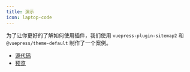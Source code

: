 ```yaml
---
title: 演示
icon: laptop-code
---
```


为了让你更好的了解如何使用插件，我们使用 `vuepress-plugin-sitemap2` 和 `@vuepress/theme-default` 制作了一个案例。

- [源代码](https://github.com/vuepress-theme-hope/vuepress-theme-hope/tree/main/demo/sitemap2/)
- [预览](https://plugin-sitemap2-demo.vuejs.press)
